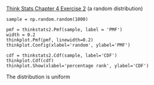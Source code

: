 [Think Stats Chapter 4 Exercise 2](http://greenteapress.com/thinkstats2/html/thinkstats2005.html#toc41) (a random distribution)

>> 

    sample = np.random.random(1000)

    pmf = thinkstats2.Pmf(sample, label = 'PMF')
    width = 0.2
    thinkplot.Pmf(pmf, linewidth=0.2)
    thinkplot.Config(xlabel='random', ylabel='PMF')

    cdf = thinkstats2.Cdf(sample, label='CDF')
    thinkplot.Cdf(cdf)
    thinkplot.Show(xlabel='percentage rank', ylabel='CDF')

The distribution is uniform
